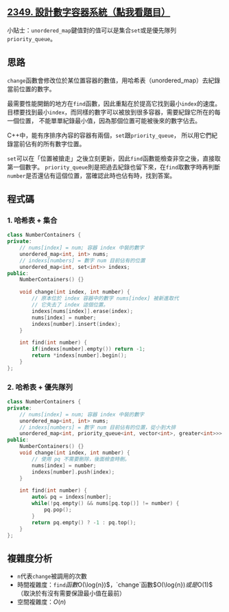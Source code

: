 ## [2349. 設計數字容器系統（點我看題目）](https://leetcode.cn/problems/design-a-number-container-system/description/?envType=daily-question&envId=2025-09-17)

小貼士：`unordered_map`鍵值對的值可以是集合`set`或是優先隊列`priority_queue`。

## 思路

`change`函數會修改位於某位置容器的數值，用哈希表（unordered_map）去紀錄當前位置的數字。

最需要性能開銷的地方在`find`函數，因此重點在於提高它找到最小`index`的速度。
目標要找到最小`index`，而同樣的數字可以被放到很多容器，需要紀錄它所在的每一個位置，
不能單單紀錄最小值，因為那個位置可能被後來的數字佔去。

C++中，能有序排序內容的容器有兩個，`set`跟`priority_queue`，
所以用它們紀錄當前佔有的所有數字位置。

`set`可以在「位置被搶走」之後立刻更新，因此`find`函數能檢查非空之後，直接取第一個數字。
`priority_queue`則是把過去紀錄也留下來，在`find`取數字時再判斷`number`是否還佔有這個位置，當確認此時也佔有時，找到答案。

## 程式碼

### 1. 哈希表 + 集合

```c++
class NumberContainers {
private:
    // nums[index] = num; 容器 index 中裝的數字
    unordered_map<int, int> nums;
    // indexs[numbers] = 數字 num 目前佔有的位置
    unordered_map<int, set<int>> indexs;
public:
    NumberContainers() {}

    void change(int index, int number) {
        // 原本位於 index 容器中的數字 nums[index] 被新進取代
        // 它失去了 index 這個位置。
        indexs[nums[index]].erase(index);
        nums[index] = number;
        indexs[number].insert(index);
    }

    int find(int number) {
        if(indexs[number].empty()) return -1;
        return *indexs[number].begin();
    }
};
```

### 2. 哈希表 + 優先隊列

```cpp
class NumberContainers {
private:
    // nums[index] = num; 容器 index 中裝的數字
    unordered_map<int, int> nums;
    // indexs[numbers] = 數字 num 目前佔有的位置，從小到大排
    unordered_map<int, priority_queue<int, vector<int>, greater<int>>> indexs;
public:
    NumberContainers() {}
    void change(int index, int number) {
        // 使用 pq 不需要刪除，後面檢查時刪。
        nums[index] = number;
        indexs[number].push(index);
    }

    int find(int number) {
        auto& pq = indexs[number];
        while(!pq.empty() && nums[pq.top()] != number) {
            pq.pop();
        }
        return pq.empty() ? -1 : pq.top();
    }
};
```

## 複雜度分析

-   `n`代表`change`被調用的次數
-   時間複雜度：`find`$函數$O(\log{n})$，`change`函數$O(\log{n})$或是$O(1)$（取決於有沒有需要保證最小值在最前）
-   空間複雜度：$O(n)$
